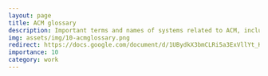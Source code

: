 ```yaml
---
layout: page
title: ACM glossary
description: Important terms and names of systems related to ACM, including descriptions.
img: assets/img/10-acmglossary.png
redirect: https://docs.google.com/document/d/1UBydkX3bmCLRi5a3ExVllYt_Hi-njvuiyQ2hOpWx7rQ/edit#heading=h.w8wgh38e324
importance: 10
category: work
---
```

